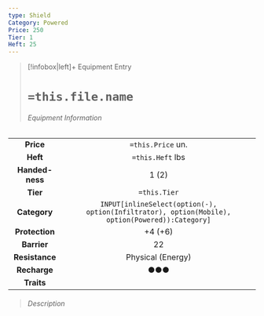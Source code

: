 ```yaml
---
type: Shield
Category: Powered
Price: 250
Tier: 1
Heft: 25
---
```



> [!infobox|left]+ Equipment Entry
> # `=this.file.name`
> ###### Equipment Information
|                 |                                                                                                 |
|:---------------:|:-----------------------------------------------------------------------------------------------:|
|    **Price**    |                                        `=this.Price` un.                                        |
|    **Heft**     |                                        `=this.Heft` lbs                                         |
| **Handed-ness** |                                              1 (2)                                              |
|    **Tier**     |                                          `=this.Tier`                                           |
|  **Category**   | `INPUT[inlineSelect(option(-), option(Infiltrator), option(Mobile), option(Powered)):Category]` |
| **Protection**  |                                             +4 (+6)                                             |
|   **Barrier**   |                                               22                                                |
| **Resistance**  |                                        Physical (Energy)                                        |
|  **Recharge**   |                                               ●●●                                               |
|   **Traits**    |                                                                                                 |
> ###### *Description*

